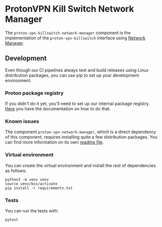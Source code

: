 # ProtonVPN Kill Switch Network Manager

The `proton-vpn-killswitch-network-manager` component is the implementation of the `proton-vpn-killswitch` interface
using [Network Manager](https://www.networkmanager.dev).

## Development

Even though our CI pipelines always test and build releases using Linux distribution packages,
you can use pip to set up your development environment.

### Proton package registry

If you didn't do it yet, you'll need to set up our internal package registry.
[Here](https://gitlab.protontech.ch/help/user/packages/pypi_repository/index.md#authenticate-to-access-packages-within-a-group)
you have the documentation on how to do that.

### Known issues

The component `proton-vpn-network-manager`, which is a direct dependency of this component, requires installing quite
a few distribution packages. You can find more information on its own
[readme file](https://gitlab.protontech.ch/ProtonVPN/linux/new-client/vpnconnection/python-protonvpn-network-manager/-/blob/develop/README.md). 

### Virtual environment

You can create the virtual environment and install the rest of dependencies as follows:

```shell
python3 -m venv venv
source venv/bin/activate
pip install -r requirements.txt
```

### Tests

You can run the tests with:

```shell
pytest
```
